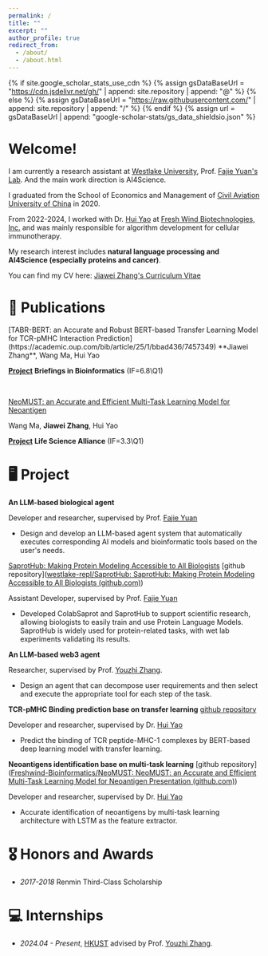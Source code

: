 ```yaml
---
permalink: /
title: ""
excerpt: ""
author_profile: true
redirect_from: 
  - /about/
  - /about.html
---
```


{% if site.google_scholar_stats_use_cdn %}
{% assign gsDataBaseUrl = "https://cdn.jsdelivr.net/gh/" | append: site.repository | append: "@" %}
{% else %}
{% assign gsDataBaseUrl = "https://raw.githubusercontent.com/" | append: site.repository | append: "/" %}
{% endif %}
{% assign url = gsDataBaseUrl | append: "google-scholar-stats/gs_data_shieldsio.json" %}

<span class='anchor' id='about-me'></span>

# Welcome!
I am currently a research assistant at [Westlake University](https://en.westlake.edu.cn/), Prof. [Fajie Yuan's Lab](https://github.com/westlake-repl). And the main work direction is AI4Science.

I graduated from the School of Economics and Management of [Civil Aviation University of China](https://www.cauc.edu.cn/en/) in 2020.

From 2022-2024, I worked with Dr. [Hui Yao](https://scholar.google.com/citations?user=LlcLoysAAAAJ) at [Fresh Wind Biotechnologies, Inc.](https://www.freshwindbiotech.com/) and was mainly responsible for algorithm development for cellular immunotherapy. 

My research interest includes **natural language processing and AI4Science (especially proteins and cancer)**.

You can find my CV here: [Jiawei Zhang's Curriculum Vitae](../assets/jwzhang_CV.pdf)


# 📝 Publications 

<!-- <div class='paper-box'><div class='paper-box-image'><div><div class="badge">CVPR 2016</div><img src='images/500x300.png' alt="sym" width="100%"></div></div> -->

<div class='paper-box-text' markdown="1">
[TABR-BERT: an Accurate and Robust BERT-based Transfer Learning Model for TCR-pMHC Interaction Prediction](https://academic.oup.com/bib/article/25/1/bbad436/7457349)
**Jiawei Zhang**, Wang Ma, Hui Yao

[**Project**](https://github.com/Freshwind-Bioinformatics/TABR-BERT) **Briefings in Bioinformatics** (IF=6.8\Q1)



<br/>




[NeoMUST: an Accurate and Efficient Multi-Task Learning Model for Neoantigen](https://www.life-science-alliance.org/content/7/4/e202302255)

Wang Ma, **Jiawei Zhang**, Hui Yao

[**Project**](https://github.com/Freshwind-Bioinformatics/NeoMUST) **Life Science Alliance** (IF=3.3\Q1)

# 🖥️ Project

**An LLM-based biological agent**

Developer and researcher, supervised by Prof. [Fajie Yuan](https://fajieyuan.github.io/)

- Design and develop an LLM-based agent system that automatically executes corresponding AI  models and bioinformatic tools based on the user's needs. 



[SaprotHub: Making Protein Modeling Accessible to All Biologists](https://www.biorxiv.org/content/10.1101/2024.05.24.595648v3)  [github repository]([westlake-repl/SaprotHub: SaprotHub: Making Protein Modeling Accessible to All Biologists (github.com)](https://github.com/westlake-repl/SaprotHub))

Assistant Developer, supervised by Prof. [Fajie Yuan](https://fajieyuan.github.io/)

- Developed ColabSaprot and SaprotHub to support scientific research, allowing biologists to easily train and use Protein Language Models. SaprotHub is widely used for protein-related tasks, with wet lab experiments validating its results.



**An LLM-based web3 agent**

Researcher, supervised by Prof. [Youzhi Zhang](https://scholar.google.com/citations?hl=en&user=i2j5DmwAAAAJ).

- Design an agent that can decompose user requirements and then select and execute the appropriate  tool for each step of the task.

  

**TCR-pMHC Binding prediction base on transfer learning** [github repository](https://github.com/Freshwind-Bioinformatics/TABR-BERT)

Developer and researcher, supervised by Dr. [Hui Yao](https://scholar.google.com/citations?user=LlcLoysAAAAJ)

- Predict the binding of TCR peptide-MHC-1 complexes by BERT-based deep learning model with  transfer learning.



**Neoantigens identification base on multi-task learning** [github repository]([Freshwind-Bioinformatics/NeoMUST: NeoMUST: an Accurate and Efficient Multi-Task Learning Model for Neoantigen Presentation (github.com)](https://github.com/Freshwind-Bioinformatics/NeoMUST))

Developer and researcher, supervised by Dr. [Hui Yao](https://scholar.google.com/citations?user=LlcLoysAAAAJ)

- Accurate identification of neoantigens by multi-task learning architecture with LSTM as the feature  extractor.

  

# 🎖 Honors and Awards

- *2017-2018* Renmin Third-Class Scholarship 

# 💻 Internships
- *2024.04 - Present*, [HKUST](https://hkust.edu.hk/) advised by Prof. [Youzhi Zhang](https://scholar.google.com/citations?hl=en&user=i2j5DmwAAAAJ).

